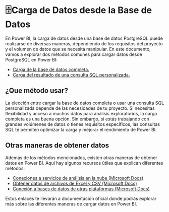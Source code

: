 # 🗄️Carga de Datos desde la Base de Datos

En Power BI, la carga de datos desde una base de datos PostgreSQL puede realizarse de diversas maneras, dependiendo de los requisitos del proyecto y el volumen de datos que se necesita manipular. En este documento, vamos a explorar dos métodos comunes para cargar datos desde PostgreSQL en Power BI:

- [Carga de la base de datos completa.](./fullDBLoad.md)
- [Carga del resultado de una consulta SQL personalizada.](./sqlQueryLoad.md)

## ¿Que método usar?

La elección entre cargar la base de datos completa o usar una consulta SQL personalizada depende de las necesidades de tu proyecto. Si necesitas flexibilidad y acceso a muchos datos para análisis exploratorios, la carga completa es una buena opción. Sin embargo, si estás trabajando con grandes volúmenes de datos o tienes requisitos específicos, las consultas SQL te permiten optimizar la carga y mejorar el rendimiento de Power BI.

## Otras maneras de obtener datos

Además de los métodos mencionados, existen otras maneras de obtener datos en Power BI. Aquí hay algunos recursos útiles que explican diferentes métodos:

- [Conexiones a servicios de análisis en la nube (Microsoft Docs)](https://learn.microsoft.com/es-es/power-bi/connect-data/service-connect-cloud-data-sources)
- [Obtener datos de archivos de Excel y CSV (Microsoft Docs)](https://learn.microsoft.com/es-es/power-bi/connect-data/service-excel-workbook-files)
- [Conexión a bases de datos de otras plataformas (Microsoft Docs)](https://docs.microsoft.com/es-es/power-bi/connect-data/desktop-data-sources)

Estos enlaces te llevarán a documentación oficial donde podrás explorar más sobre las diferentes maneras de cargar datos en Power BI.
